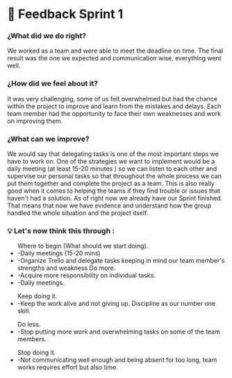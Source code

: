 <h1>🔁 Feedback Sprint 1</h1> 

<h3>¿What did we do right?</h3>
We worked as a team and were able to meet the deadline on time.
The final result was the one we expected and communication wise, everything went well.
<br/>
<h3>¿How did we feel about it?</h3>
It was very challenging, some of us felt overwhelmed but had the chance within the project to improve and learn from the mistakes and delays.
Each team member had the opportunity to face their own weaknesses and work on improving them.
<br/>
<h3>¿What can we improve?</h3>
We would say that delegating tasks is one of the most important steps we have to work on.
One of the strategies we want to implement would be a daily meeting (at least 15-20 minutes ) so we can listen to each other and supervise our personal tasks so that throughout the whole process we can put them together and complete the project as a team. This is also really good when it comes to helping the teams if they find trouble or issues that haven't had a solution.
As of right now we already have our Sprint finished. That means that now we have evidence and understand how the group handled the whole situation and the project itself.
<br/>
<h3>💡 Let's now think this through :</h3>
<ul>Where to begin (What should we start doing).
<li>-Daily meetings (15-20 mins)</li>
<li>-Organize Trello and delegate tasks keeping in mind our team member's strengths and weakness
Do more.</li>
<li>-Acquire more responsibility on individual tasks.</li>
<li>-Daily meetings.</li>
</ul>
<ul>Keep doing it.
<li>-Keep the work alive and not giving up. Discipline as our number one skill.</li>
</ul>
<ul>Do less.
<li>-Stop putting more work and overwhelming tasks on some of the team members.</li>
</ul>
<ul>Stop doing it.
<li>-Not communicating well enough and being absent for too long, team works requires effort but also time.</li>
</ul>

